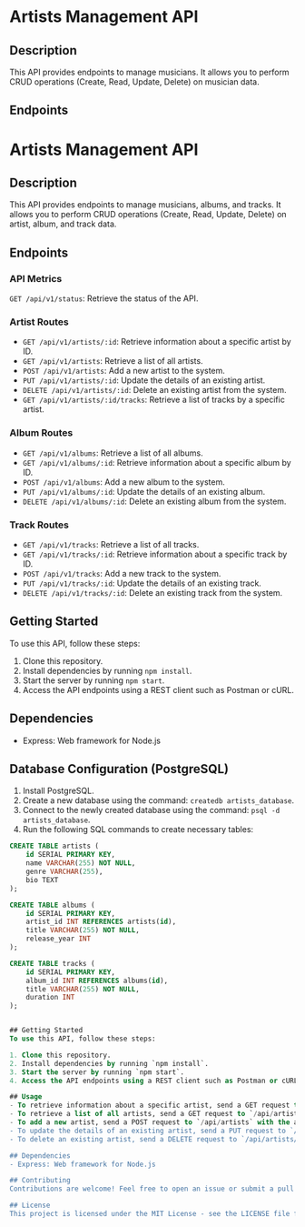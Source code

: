 # Artists Management API

## Description
This API provides endpoints to manage musicians. It allows you to perform CRUD operations (Create, Read, Update, Delete) on musician data.

## Endpoints

# Artists Management API

## Description
This API provides endpoints to manage musicians, albums, and tracks. It allows you to perform CRUD operations (Create, Read, Update, Delete) on artist, album, and track data.

## Endpoints

### API Metrics
`GET /api/v1/status`: Retrieve the status of the API.


### Artist Routes
- `GET /api/v1/artists/:id`: Retrieve information about a specific artist by ID.
- `GET /api/v1/artists`: Retrieve a list of all artists.
- `POST /api/v1/artists`: Add a new artist to the system.
- `PUT /api/v1/artists/:id`: Update the details of an existing artist.
- `DELETE /api/v1/artists/:id`: Delete an existing artist from the system.
- `GET /api/v1/artists/:id/tracks`: Retrieve a list of tracks by a specific artist.

### Album Routes
- `GET /api/v1/albums`: Retrieve a list of all albums.
- `GET /api/v1/albums/:id`: Retrieve information about a specific album by ID.
- `POST /api/v1/albums`: Add a new album to the system.
- `PUT /api/v1/albums/:id`: Update the details of an existing album.
- `DELETE /api/v1/albums/:id`: Delete an existing album from the system.

### Track Routes
- `GET /api/v1/tracks`: Retrieve a list of all tracks.
- `GET /api/v1/tracks/:id`: Retrieve information about a specific track by ID.
- `POST /api/v1/tracks`: Add a new track to the system.
- `PUT /api/v1/tracks/:id`: Update the details of an existing track.
- `DELETE /api/v1/tracks/:id`: Delete an existing track from the system.

## Getting Started
To use this API, follow these steps:

1. Clone this repository.
2. Install dependencies by running `npm install`.
3. Start the server by running `npm start`.
4. Access the API endpoints using a REST client such as Postman or cURL.

## Dependencies
- Express: Web framework for Node.js

## Database Configuration (PostgreSQL)
1. Install PostgreSQL.
2. Create a new database using the command: `createdb artists_database`.
3. Connect to the newly created database using the command: `psql -d artists_database`.
4. Run the following SQL commands to create necessary tables:

```sql
CREATE TABLE artists (
    id SERIAL PRIMARY KEY,
    name VARCHAR(255) NOT NULL,
    genre VARCHAR(255),
    bio TEXT
);

CREATE TABLE albums (
    id SERIAL PRIMARY KEY,
    artist_id INT REFERENCES artists(id),
    title VARCHAR(255) NOT NULL,
    release_year INT
);

CREATE TABLE tracks (
    id SERIAL PRIMARY KEY,
    album_id INT REFERENCES albums(id),
    title VARCHAR(255) NOT NULL,
    duration INT
);


## Getting Started
To use this API, follow these steps:

1. Clone this repository.
2. Install dependencies by running `npm install`.
3. Start the server by running `npm start`.
4. Access the API endpoints using a REST client such as Postman or cURL.

## Usage
- To retrieve information about a specific artist, send a GET request to `/api/artists/:id`.
- To retrieve a list of all artists, send a GET request to `/api/artists`.
- To add a new artist, send a POST request to `/api/artists` with the artist's details in the request body.
- To update the details of an existing artist, send a PUT request to `/api/artists/:id` with the updated details in the request body.
- To delete an existing artist, send a DELETE request to `/api/artists/:id`.

## Dependencies
- Express: Web framework for Node.js

## Contributing
Contributions are welcome! Feel free to open an issue or submit a pull request.

## License
This project is licensed under the MIT License - see the LICENSE file for details.
